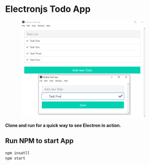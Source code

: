 # Electronjs Todo App

<p align="center"><img width="400" height="314" src="https://raw.githubusercontent.com/alikamal1/desktop-todo-app/master/screenshot.PNG"></p>

**Clone and run for a quick way to see Electron in action.**

## Run NPM to start App
```bash
npm insatll
npm start
```

